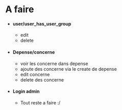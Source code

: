 # A faire

+ #### user/user_has_user_group
	+ edit 
	+ delete 
	
+ #### Depense/concerne
	+ voir les concerne dans depense
	+ ajoute des concerne via le create de depense
	+ edit concerne
	+ delete des concerne
	
+ #### Login admin
	+ Tout reste a faire :/